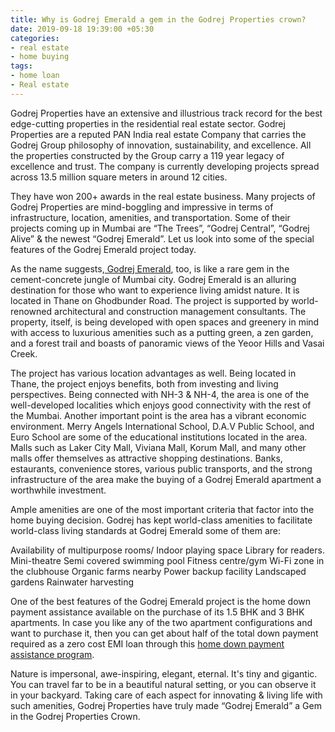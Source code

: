 ```yaml
---
title: Why is Godrej Emerald a gem in the Godrej Properties crown?
date: 2019-09-18 19:39:00 +05:30
categories:
- real estate
- home buying
tags:
- home loan
- Real estate
---
```


Godrej Properties have an extensive and illustrious track record for the best edge-cutting properties in the residential real estate sector. Godrej Properties are a reputed PAN India real estate Company that carries the Godrej Group philosophy of innovation, sustainability, and excellence. All the properties constructed by the Group carry a 119 year legacy of excellence and trust. The company is currently developing projects spread across 13.5 million square meters in around 12 cities.

They have won 200+ awards in the real estate business. Many projects of Godrej Properties are mind-boggling and impressive in terms of infrastructure, location, amenities, and transportation. Some of their projects coming up in Mumbai are “The Trees”, “Godrej Central”, “Godrej Alive” & the newest “Godrej Emerald”. Let us look into some of the special features of the Godrej Emerald project today.



As the name suggests,[ Godrej Emerald](https://homecapital.in/property/65/godrej-emerald-3-bhk), too, is like a rare gem in the cement-concrete jungle of Mumbai city. Godrej Emerald is an alluring destination for those who want to experience living amidst nature. It is located in Thane on Ghodbunder Road. The project is supported by world-renowned architectural and construction management consultants. The property, itself, is being developed with open spaces and greenery in mind with access to luxurious amenities such as a putting green, a zen garden, and a forest trail and boasts of panoramic views of the Yeoor Hills and Vasai Creek.




The project has various location advantages as well. Being located in Thane, the project enjoys benefits, both from investing and living perspectives. Being connected with NH-3 & NH-4, the area is one of the well-developed localities which enjoys good connectivity with the rest of the Mumbai. Another important point is the area has a vibrant economic environment. Merry Angels International School, D.A.V Public School, and Euro School are some of the educational institutions located in the area. Malls such as Laker City Mall, Viviana Mall, Korum Mall, and many other malls offer themselves as attractive shopping destinations. Banks, estaurants, convenience stores, various public transports, and the strong infrastructure of the area make the buying of a Godrej Emerald apartment a worthwhile investment.

Ample amenities are one of the most important criteria that factor into the home buying decision. Godrej has kept world-class amenities to facilitate world-class living standards at Godrej Emerald some of them are:
 
Availability of multipurpose rooms/ Indoor playing space
Library for readers.
Mini-theatre
Semi covered swimming pool
Fitness centre/gym
Wi-Fi zone in the clubhouse
Organic farms nearby
Power backup facility
Landscaped gardens
Rainwater harvesting

One of the best features of the Godrej Emerald project is the home down payment assistance available on the purchase of its 1.5 BHK and 3 BHK apartments. In case you like any of the two apartment configurations and want to purchase it, then you can get about half of the total down payment required as a zero cost EMI loan through this [home down payment assistance program](https://homecapital.in/program).

Nature is impersonal, awe-inspiring, elegant, eternal. It's tiny and gigantic. You can travel far to be in a beautiful natural setting, or you can observe it in your backyard. Taking care of each aspect for innovating & living life with such amenities, Godrej Properties have truly made “Godrej Emerald” a Gem in the Godrej Properties Crown.